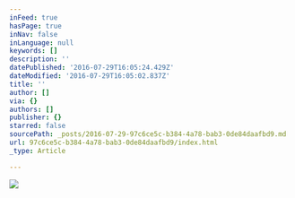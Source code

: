```yaml
---
inFeed: true
hasPage: true
inNav: false
inLanguage: null
keywords: []
description: ''
datePublished: '2016-07-29T16:05:24.429Z'
dateModified: '2016-07-29T16:05:02.837Z'
title: ''
author: []
via: {}
authors: []
publisher: {}
starred: false
sourcePath: _posts/2016-07-29-97c6ce5c-b384-4a78-bab3-0de84daafbd9.md
url: 97c6ce5c-b384-4a78-bab3-0de84daafbd9/index.html
_type: Article

---
```

![](https://the-grid-user-content.s3-us-west-2.amazonaws.com/06c8ae41-81a8-44a1-941a-0a29461636b9.png)